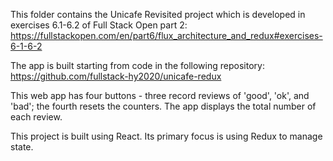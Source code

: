 This folder contains the Unicafe Revisited project which is developed in exercises 6.1-6.2 of Full Stack Open part 2: https://fullstackopen.com/en/part6/flux_architecture_and_redux#exercises-6-1-6-2

The app is built starting from code in the following repository: https://github.com/fullstack-hy2020/unicafe-redux

This web app has four buttons - three record reviews of 'good', 'ok', and 'bad'; the fourth resets the counters. The app displays the total number of each review.

This project is built using React. Its primary focus is using Redux to manage state.
